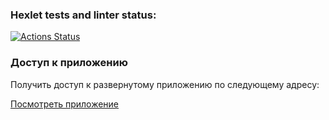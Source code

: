 ### Hexlet tests and linter status:
[![Actions Status](https://github.com/AstrellaNe/python-project-83/actions/workflows/hexlet-check.yml/badge.svg)](https://github.com/AstrellaNe/python-project-83/actions)

### Доступ к приложению
Получить доступ к развернутому приложению по следующему адресу:

[Посмотреть приложение](https://page-analyzer-project-83.onrender.com)







